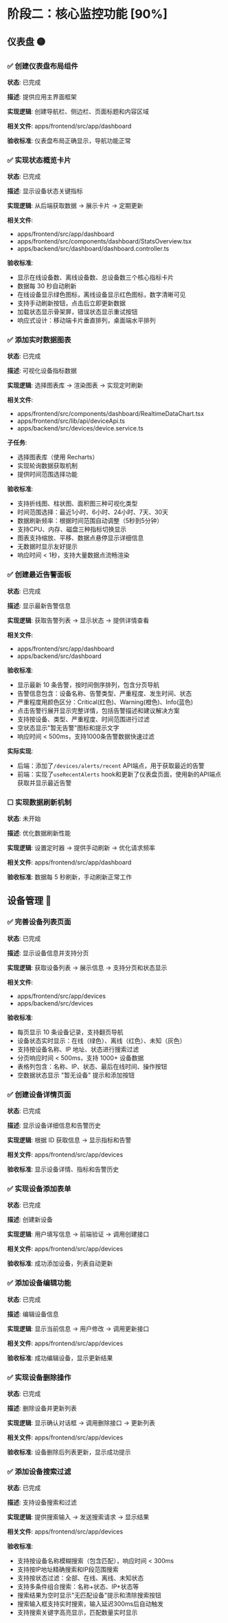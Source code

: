 # 阶段二：核心监控功能 [90%]

## 仪表盘 🟡

### ✅ 创建仪表盘布局组件

**状态**: 已完成

**描述**: 提供应用主界面框架

**实现逻辑**: 创建导航栏、侧边栏、页面标题和内容区域

**相关文件**: apps/frontend/src/app/dashboard

**验收标准**: 仪表盘布局正确显示，导航功能正常

### ✅ 实现状态概览卡片

**状态**: 已完成

**描述**: 显示设备状态关键指标

**实现逻辑**: 从后端获取数据 → 展示卡片 → 定期更新

**相关文件**: 
- apps/frontend/src/app/dashboard
- apps/frontend/src/components/dashboard/StatsOverview.tsx
- apps/backend/src/dashboard/dashboard.controller.ts

**验收标准**:
- 显示在线设备数、离线设备数、总设备数三个核心指标卡片
- 数据每 30 秒自动刷新
- 在线设备显示绿色图标，离线设备显示红色图标，数字清晰可见
- 支持手动刷新按钮，点击后立即更新数据
- 加载状态显示骨架屏，错误状态显示重试按钮
- 响应式设计：移动端卡片垂直排列，桌面端水平排列

### ✅ 添加实时数据图表

**状态**: 已完成

**描述**: 可视化设备指标数据

**实现逻辑**: 选择图表库 → 渲染图表 → 实现定时刷新

**相关文件**: 
- apps/frontend/src/components/dashboard/RealtimeDataChart.tsx
- apps/frontend/src/lib/api/deviceApi.ts
- apps/backend/src/devices/device.service.ts

**子任务**:
- 选择图表库（使用 Recharts）
- 实现轮询数据获取机制
- 提供时间范围选择功能

**验收标准**:
- 支持折线图、柱状图、面积图三种可视化类型
- 时间范围选择：最近1小时、6小时、24小时、7天、30天
- 数据刷新频率：根据时间范围自动调整（5秒到5分钟）
- 支持CPU、内存、磁盘三种指标切换显示
- 图表支持缩放、平移、数据点悬停显示详细信息
- 无数据时显示友好提示
- 响应时间 < 1秒，支持大量数据点流畅渲染

### ✅ 创建最近告警面板

**状态**: 已完成

**描述**: 显示最新告警信息

**实现逻辑**: 获取告警列表 → 显示状态 → 提供详情查看

**相关文件**: 
- apps/frontend/src/app/dashboard
- apps/backend/src/dashboard

**验收标准**:
- 显示最新 10 条告警，按时间倒序排列，包含分页导航
- 告警信息包含：设备名称、告警类型、严重程度、发生时间、状态
- 严重程度用颜色区分：Critical(红色)、Warning(橙色)、Info(蓝色)
- 点击告警行展开显示完整详情，包括告警描述和建议解决方案
- 支持按设备、类型、严重程度、时间范围进行过滤
- 空状态显示"暂无告警"图标和提示文字
- 响应时间 < 500ms，支持1000条告警数据快速过滤

**实际实现**:
- 后端：添加了`/devices/alerts/recent` API端点，用于获取最近的告警
- 前端：实现了`useRecentAlerts` hook和更新了仪表盘页面，使用新的API端点获取并显示最近告警

### ☐ 实现数据刷新机制

**状态**: 未开始

**描述**: 优化数据刷新性能

**实现逻辑**: 设置定时器 → 提供手动刷新 → 优化请求频率

**相关文件**: apps/frontend/src/app/dashboard

**验收标准**: 数据每 5 秒刷新，手动刷新正常工作

## 设备管理 🔴

### ✅ 完善设备列表页面

**状态**: 已完成

**描述**: 显示设备信息并支持分页

**实现逻辑**: 获取设备列表 → 展示信息 → 支持分页和状态显示

**相关文件**: 
- apps/frontend/src/app/devices
- apps/backend/src/devices

**验收标准**:
- 每页显示 10 条设备记录，支持翻页导航
- 设备状态实时显示：在线（绿色）、离线（红色）、未知（灰色）
- 支持按设备名称、IP 地址、状态进行搜索过滤
- 分页响应时间 < 500ms，支持 1000+ 设备数据
- 表格列包含：名称、IP、状态、最后在线时间、操作按钮
- 空数据状态显示 "暂无设备" 提示和添加按钮

### ✅ 创建设备详情页面

**状态**: 已完成

**描述**: 显示设备详细信息和告警历史

**实现逻辑**: 根据 ID 获取信息 → 显示指标和告警

**相关文件**: apps/frontend/src/app/devices

**验收标准**: 显示设备详情、指标和告警历史

### ✅ 实现设备添加表单

**状态**: 已完成

**描述**: 创建新设备

**实现逻辑**: 用户填写信息 → 前端验证 → 调用创建接口

**相关文件**: apps/frontend/src/app/devices

**验收标准**: 成功添加设备，列表自动更新

### ✅ 添加设备编辑功能

**状态**: 已完成

**描述**: 编辑设备信息

**实现逻辑**: 显示当前信息 → 用户修改 → 调用更新接口

**相关文件**: apps/frontend/src/app/devices

**验收标准**: 成功编辑设备，显示更新结果

### ✅ 实现设备删除操作

**状态**: 已完成

**描述**: 删除设备并更新列表

**实现逻辑**: 显示确认对话框 → 调用删除接口 → 更新列表

**相关文件**: apps/frontend/src/app/devices

**验收标准**: 设备删除后列表更新，显示成功提示

### ✅ 添加设备搜索过滤

**状态**: 已完成

**描述**: 支持设备搜索和过滤

**实现逻辑**: 提供搜索输入 → 发送搜索请求 → 显示结果

**相关文件**: apps/frontend/src/app/devices

**验收标准**:
- 支持按设备名称模糊搜索（包含匹配），响应时间 < 300ms
- 支持按IP地址精确搜索和IP段范围搜索
- 支持按状态过滤：全部、在线、离线、未知状态
- 支持多条件组合搜索：名称+状态、IP+状态等
- 搜索结果为空时显示"无匹配设备"提示和清除搜索按钮
- 搜索输入框支持实时搜索，输入延迟300ms后自动触发
- 支持搜索关键字高亮显示，匹配数量实时显示